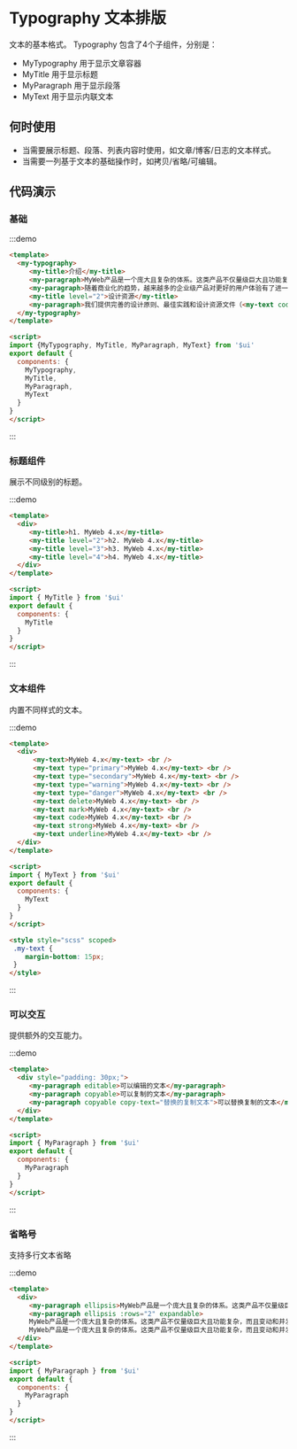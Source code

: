 # Typography 文本排版

文本的基本格式。 Typography 包含了4个子组件，分别是：

- <api-link href="components/my-typography">MyTypography</api-link> 用于显示文章容器
- <api-link href="components/my-title">MyTitle</api-link> 用于显示标题
- <api-link href="components/my-paragraph">MyParagraph</api-link> 用于显示段落
- <api-link href="components/my-text">MyText</api-link> 用于显示内联文本

## 何时使用

- 当需要展示标题、段落、列表内容时使用，如文章/博客/日志的文本样式。
- 当需要一列基于文本的基础操作时，如拷贝/省略/可编辑。

## 代码演示

### 基础

:::demo
```html
<template>
  <my-typography>
     <my-title>介绍</my-title>
     <my-paragraph>MyWeb产品是一个庞大且复杂的体系。这类产品不仅量级巨大且功能复杂，而且变动和并发频繁，常常需要设计与开发能够快速的做出响应。同时这类产品中有存在很多类似的页面以及组件，可以通过抽象得到一些稳定且高复用性的内容。</my-paragraph>
     <my-paragraph>随着商业化的趋势，越来越多的企业级产品对更好的用户体验有了进一步的要求。带着这样的一个终极目标，我们（前端开发部）经过大量的项目实践和总结，逐步打磨出一个服务于企业级产品的设计体系 MyWeb。基于 <my-text mark>『确定』和『自然』</my-text>的设计价值观，通过模块化的解决方案，降低冗余的生产成本，让设计者专注于更好的用户体验。</my-paragraph>
     <my-title level="2">设计资源</my-title>
     <my-paragraph>我们提供完善的设计原则、最佳实践和设计资源文件（<my-text code>Sketch</my-text> 和 <my-text code>Axure</my-text> ），来帮助业务快速设计出高质量的产品原型。</my-paragraph>
  </my-typography>
</template>

<script>
import {MyTypography, MyTitle, MyParagraph, MyText} from '$ui'
export default {
  components: {
    MyTypography,
    MyTitle,
    MyParagraph,
    MyText
  }
}
</script>

```
:::

### 标题组件

展示不同级别的标题。

:::demo
```html
<template>
  <div>
     <my-title>h1. MyWeb 4.x</my-title>
     <my-title level="2">h2. MyWeb 4.x</my-title>
     <my-title level="3">h3. MyWeb 4.x</my-title>
     <my-title level="4">h4. MyWeb 4.x</my-title>
  </div>
</template>

<script>
import { MyTitle } from '$ui'
export default {
  components: {
    MyTitle
  }
}
</script>

```
:::

### 文本组件

内置不同样式的文本。

:::demo
```html
<template>
  <div>
      <my-text>MyWeb 4.x</my-text> <br />
      <my-text type="primary">MyWeb 4.x</my-text> <br />
      <my-text type="secondary">MyWeb 4.x</my-text> <br />
      <my-text type="warning">MyWeb 4.x</my-text> <br />
      <my-text type="danger">MyWeb 4.x</my-text> <br />
      <my-text delete>MyWeb 4.x</my-text> <br />
      <my-text mark>MyWeb 4.x</my-text> <br />
      <my-text code>MyWeb 4.x</my-text> <br />
      <my-text strong>MyWeb 4.x</my-text> <br />
      <my-text underline>MyWeb 4.x</my-text> <br />
  </div>
</template>

<script>
import { MyText } from '$ui'
export default {
  components: {
    MyText
  }
}
</script>

<style style="scss" scoped>
 .my-text {
    margin-bottom: 15px;
 }
</style>

```
:::

### 可以交互

提供额外的交互能力。

:::demo
```html
<template>
  <div style="padding: 30px;">
     <my-paragraph editable>可以编辑的文本</my-paragraph>
     <my-paragraph copyable>可以复制的文本</my-paragraph>
     <my-paragraph copyable copy-text="替换的复制文本">可以替换复制的文本</my-paragraph>
  </div>
</template>

<script>
import { MyParagraph } from '$ui'
export default {
  components: {
    MyParagraph
  }
}
</script>

```
:::

### 省略号

支持多行文本省略

:::demo
```html
<template>
  <div>
     <my-paragraph ellipsis>MyWeb产品是一个庞大且复杂的体系。这类产品不仅量级巨大且功能复杂，而且变动和并发频繁，常常需要设计与开发能够快速的做出响应。同时这类产品中有存在很多类似的页面以及组件，可以通过抽象得到一些稳定且高复用性的内容</my-paragraph>
     <my-paragraph ellipsis :rows="2" expandable>
     MyWeb产品是一个庞大且复杂的体系。这类产品不仅量级巨大且功能复杂，而且变动和并发频繁，常常需要设计与开发能够快速的做出响应。同时这类产品中有存在很多类似的页面以及组件，可以通过抽象得到一些稳定且高复用性的内容.
     MyWeb产品是一个庞大且复杂的体系。这类产品不仅量级巨大且功能复杂，而且变动和并发频繁，常常需要设计与开发能够快速的做出响应。同时这类产品中有存在很多类似的页面以及组件，可以通过抽象得到一些稳定且高复用性的内容.</my-paragraph>
  </div>
</template>

<script>
import { MyParagraph } from '$ui'
export default {
  components: {
    MyParagraph
  }
}
</script>

```
:::



